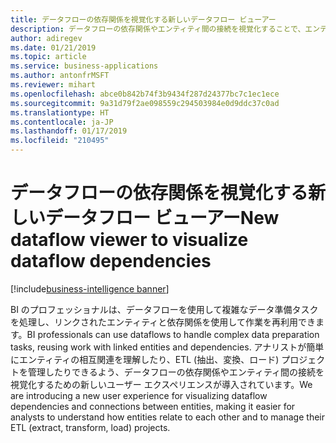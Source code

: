```yaml
---
title: データフローの依存関係を視覚化する新しいデータフロー ビューアー
description: データフローの依存関係やエンティティ間の接続を視覚化することで、エンティティの相互関連の理解や、ETL (抽出、変換、ロード) プロジェクトの管理が容易になります。
author: adiregev
ms.date: 01/21/2019
ms.topic: article
ms.service: business-applications
ms.author: antonfrMSFT
ms.reviewer: mihart
ms.openlocfilehash: abce0b842b74f3b9434f287d24377bc7c1ec1ece
ms.sourcegitcommit: 9a31d79f2ae098559c294503984e0d9ddc37c0ad
ms.translationtype: HT
ms.contentlocale: ja-JP
ms.lasthandoff: 01/17/2019
ms.locfileid: "210495"
---
```

# <a name="new-dataflow-viewer-to-visualize-dataflow-dependencies"></a><span data-ttu-id="2162d-103">データフローの依存関係を視覚化する新しいデータフロー ビューアー</span><span class="sxs-lookup"><span data-stu-id="2162d-103">New dataflow viewer to visualize dataflow dependencies</span></span>

[!include[business-intelligence banner](../../../includes/business-intelligence.md)]

<span data-ttu-id="2162d-104">BI のプロフェッショナルは、データフローを使用して複雑なデータ準備タスクを処理し、リンクされたエンティティと依存関係を使用して作業を再利用できます。</span><span class="sxs-lookup"><span data-stu-id="2162d-104">BI professionals can use dataflows to handle complex data preparation tasks, reusing work with linked entities and dependencies.</span></span> <span data-ttu-id="2162d-105">アナリストが簡単にエンティティの相互関連を理解したり、ETL (抽出、変換、ロード) プロジェクトを管理したりできるよう、データフローの依存関係やエンティティ間の接続を視覚化するための新しいユーザー エクスペリエンスが導入されています。</span><span class="sxs-lookup"><span data-stu-id="2162d-105">We are introducing a new user experience for visualizing dataflow dependencies and connections between entities, making it easier for analysts to understand how entities relate to each other and to manage their ETL (extract, transform, load) projects.</span></span>
